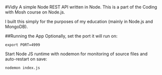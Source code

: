 #Vidly
A simple Node REST API written in Node.
This is a part of the Coding with Mosh course on Node.js.

I built this simply for the purposes of my education (mainly in Node.js and MongoDB).

##Running the App
Optionally, set the port it will run on:
```
export PORT=4999
```

Start Node JS runtime with nodemon for monitoring of source files and auto-restart on save:
```
nodemon index.js
```

